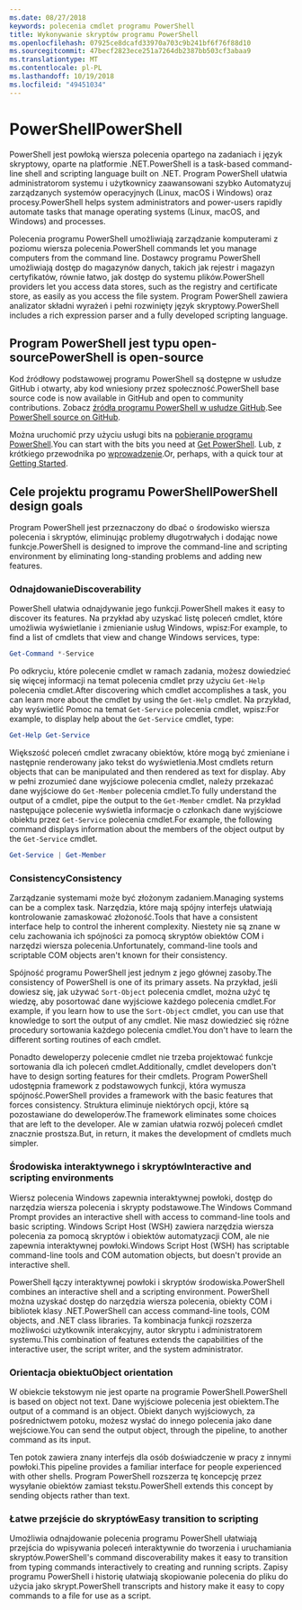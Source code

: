 ```yaml
---
ms.date: 08/27/2018
keywords: polecenia cmdlet programu PowerShell
title: Wykonywanie skryptów programu PowerShell
ms.openlocfilehash: 07925ce8dcafd33970a703c9b241bf6f76f88d10
ms.sourcegitcommit: 47becf2823ece251a7264db2387bb503cf3abaa9
ms.translationtype: MT
ms.contentlocale: pl-PL
ms.lasthandoff: 10/19/2018
ms.locfileid: "49451034"
---
```

# <a name="powershell"></a><span data-ttu-id="f6215-103">PowerShell</span><span class="sxs-lookup"><span data-stu-id="f6215-103">PowerShell</span></span>

<span data-ttu-id="f6215-104">PowerShell jest powłoką wiersza polecenia opartego na zadaniach i język skryptowy, oparte na platformie .NET.</span><span class="sxs-lookup"><span data-stu-id="f6215-104">PowerShell is a task-based command-line shell and scripting language built on .NET.</span></span>
<span data-ttu-id="f6215-105">Program PowerShell ułatwia administratorom systemu i użytkownicy zaawansowani szybko Automatyzuj zarządzanych systemów operacyjnych (Linux, macOS i Windows) oraz procesy.</span><span class="sxs-lookup"><span data-stu-id="f6215-105">PowerShell helps system administrators and power-users rapidly automate tasks that manage operating systems (Linux, macOS, and Windows) and processes.</span></span>

<span data-ttu-id="f6215-106">Polecenia programu PowerShell umożliwiają zarządzanie komputerami z poziomu wiersza polecenia.</span><span class="sxs-lookup"><span data-stu-id="f6215-106">PowerShell commands let you manage computers from the command line.</span></span> <span data-ttu-id="f6215-107">Dostawcy programu PowerShell umożliwiają dostęp do magazynów danych, takich jak rejestr i magazyn certyfikatów, równie łatwo, jak dostęp do systemu plików.</span><span class="sxs-lookup"><span data-stu-id="f6215-107">PowerShell providers let you access data stores, such as the registry and certificate store, as easily as you access the file system.</span></span> <span data-ttu-id="f6215-108">Program PowerShell zawiera analizator składni wyrażeń i pełni rozwinięty język skryptowy.</span><span class="sxs-lookup"><span data-stu-id="f6215-108">PowerShell includes a rich expression parser and a fully developed scripting language.</span></span>

## <a name="powershell-is-open-source"></a><span data-ttu-id="f6215-109">Program PowerShell jest typu open-source</span><span class="sxs-lookup"><span data-stu-id="f6215-109">PowerShell is open-source</span></span>

<span data-ttu-id="f6215-110">Kod źródłowy podstawowej programu PowerShell są dostępne w usłudze GitHub i otwarty, aby kod wniesiony przez społeczność.</span><span class="sxs-lookup"><span data-stu-id="f6215-110">PowerShell base source code is now available in GitHub and open to community contributions.</span></span>
<span data-ttu-id="f6215-111">Zobacz [źródła programu PowerShell w usłudze GitHub](https://github.com/powershell/powershell).</span><span class="sxs-lookup"><span data-stu-id="f6215-111">See [PowerShell source on GitHub](https://github.com/powershell/powershell).</span></span>

<span data-ttu-id="f6215-112">Można uruchomić przy użyciu usługi bits na [pobieranie programu PowerShell](https://github.com/PowerShell/PowerShell#get-powershell).</span><span class="sxs-lookup"><span data-stu-id="f6215-112">You can start with the bits you need at [Get PowerShell](https://github.com/PowerShell/PowerShell#get-powershell).</span></span>
<span data-ttu-id="f6215-113">Lub, z krótkiego przewodnika po [wprowadzenie](https://github.com/PowerShell/PowerShell/blob/master/docs/learning-powershell).</span><span class="sxs-lookup"><span data-stu-id="f6215-113">Or, perhaps, with a quick tour at [Getting Started](https://github.com/PowerShell/PowerShell/blob/master/docs/learning-powershell).</span></span>

## <a name="powershell-design-goals"></a><span data-ttu-id="f6215-114">Cele projektu programu PowerShell</span><span class="sxs-lookup"><span data-stu-id="f6215-114">PowerShell design goals</span></span>

<span data-ttu-id="f6215-115">Program PowerShell jest przeznaczony do dbać o środowisko wiersza polecenia i skryptów, eliminując problemy długotrwałych i dodając nowe funkcje.</span><span class="sxs-lookup"><span data-stu-id="f6215-115">PowerShell is designed to improve the command-line and scripting environment by eliminating long-standing problems and adding new features.</span></span>

### <a name="discoverability"></a><span data-ttu-id="f6215-116">Odnajdowanie</span><span class="sxs-lookup"><span data-stu-id="f6215-116">Discoverability</span></span>

<span data-ttu-id="f6215-117">PowerShell ułatwia odnajdywanie jego funkcji.</span><span class="sxs-lookup"><span data-stu-id="f6215-117">PowerShell makes it easy to discover its features.</span></span> <span data-ttu-id="f6215-118">Na przykład aby uzyskać listę poleceń cmdlet, które umożliwia wyświetlanie i zmienianie usług Windows, wpisz:</span><span class="sxs-lookup"><span data-stu-id="f6215-118">For example, to find a list of cmdlets that view and change Windows services, type:</span></span>

```powershell
Get-Command *-Service
```

<span data-ttu-id="f6215-119">Po odkryciu, które polecenie cmdlet w ramach zadania, możesz dowiedzieć się więcej informacji na temat polecenia cmdlet przy użyciu `Get-Help` polecenia cmdlet.</span><span class="sxs-lookup"><span data-stu-id="f6215-119">After discovering which cmdlet accomplishes a task, you can learn more about the cmdlet by using the `Get-Help` cmdlet.</span></span> <span data-ttu-id="f6215-120">Na przykład, aby wyświetlić Pomoc na temat `Get-Service` polecenia cmdlet, wpisz:</span><span class="sxs-lookup"><span data-stu-id="f6215-120">For example, to display help about the `Get-Service` cmdlet, type:</span></span>

```powershell
Get-Help Get-Service
```

<span data-ttu-id="f6215-121">Większość poleceń cmdlet zwracany obiektów, które mogą być zmieniane i następnie renderowany jako tekst do wyświetlenia.</span><span class="sxs-lookup"><span data-stu-id="f6215-121">Most cmdlets return objects that can be manipulated and then rendered as text for display.</span></span> <span data-ttu-id="f6215-122">Aby w pełni zrozumieć dane wyjściowe polecenia cmdlet, należy przekazać dane wyjściowe do `Get-Member` polecenia cmdlet.</span><span class="sxs-lookup"><span data-stu-id="f6215-122">To fully understand the output of a cmdlet, pipe the output to the `Get-Member` cmdlet.</span></span> <span data-ttu-id="f6215-123">Na przykład następujące polecenie wyświetla informacje o członkach dane wyjściowe obiektu przez `Get-Service` polecenia cmdlet.</span><span class="sxs-lookup"><span data-stu-id="f6215-123">For example, the following command displays information about the members of the object output by the `Get-Service` cmdlet.</span></span>

```powershell
Get-Service | Get-Member
```

### <a name="consistency"></a><span data-ttu-id="f6215-124">Consistency</span><span class="sxs-lookup"><span data-stu-id="f6215-124">Consistency</span></span>

<span data-ttu-id="f6215-125">Zarządzanie systemami może być złożonym zadaniem.</span><span class="sxs-lookup"><span data-stu-id="f6215-125">Managing systems can be a complex task.</span></span> <span data-ttu-id="f6215-126">Narzędzia, które mają spójny interfejs ułatwiają kontrolowanie zamaskować złożoność.</span><span class="sxs-lookup"><span data-stu-id="f6215-126">Tools that have a consistent interface help to control the inherent complexity.</span></span> <span data-ttu-id="f6215-127">Niestety nie są znane w celu zachowania ich spójności za pomocą skryptów obiektów COM i narzędzi wiersza polecenia.</span><span class="sxs-lookup"><span data-stu-id="f6215-127">Unfortunately, command-line tools and scriptable COM objects aren't known for their consistency.</span></span>

<span data-ttu-id="f6215-128">Spójność programu PowerShell jest jednym z jego głównej zasoby.</span><span class="sxs-lookup"><span data-stu-id="f6215-128">The consistency of PowerShell is one of its primary assets.</span></span> <span data-ttu-id="f6215-129">Na przykład, jeśli dowiesz się, jak używać `Sort-Object` polecenia cmdlet, można użyć tę wiedzę, aby posortować dane wyjściowe każdego polecenia cmdlet.</span><span class="sxs-lookup"><span data-stu-id="f6215-129">For example, if you learn how to use the `Sort-Object` cmdlet, you can use that knowledge to sort the output of any cmdlet.</span></span> <span data-ttu-id="f6215-130">Nie masz dowiedzieć się różne procedury sortowania każdego polecenia cmdlet.</span><span class="sxs-lookup"><span data-stu-id="f6215-130">You don't have to learn the different sorting routines of each cmdlet.</span></span>

<span data-ttu-id="f6215-131">Ponadto deweloperzy polecenie cmdlet nie trzeba projektować funkcje sortowania dla ich poleceń cmdlet.</span><span class="sxs-lookup"><span data-stu-id="f6215-131">Additionally, cmdlet developers don't have to design sorting features for their cmdlets.</span></span> <span data-ttu-id="f6215-132">Program PowerShell udostępnia framework z podstawowych funkcji, która wymusza spójność.</span><span class="sxs-lookup"><span data-stu-id="f6215-132">PowerShell provides a framework with the basic features that forces consistency.</span></span> <span data-ttu-id="f6215-133">Struktura eliminuje niektórych opcji, które są pozostawiane do deweloperów.</span><span class="sxs-lookup"><span data-stu-id="f6215-133">The framework eliminates some choices that are left to the developer.</span></span> <span data-ttu-id="f6215-134">Ale w zamian ułatwia rozwój poleceń cmdlet znacznie prostsza.</span><span class="sxs-lookup"><span data-stu-id="f6215-134">But, in return, it makes the development of cmdlets much simpler.</span></span>

### <a name="interactive-and-scripting-environments"></a><span data-ttu-id="f6215-135">Środowiska interaktywnego i skryptów</span><span class="sxs-lookup"><span data-stu-id="f6215-135">Interactive and scripting environments</span></span>

<span data-ttu-id="f6215-136">Wiersz polecenia Windows zapewnia interaktywnej powłoki, dostęp do narzędzia wiersza polecenia i skrypty podstawowe.</span><span class="sxs-lookup"><span data-stu-id="f6215-136">The Windows Command Prompt provides an interactive shell with access to command-line tools and basic scripting.</span></span> <span data-ttu-id="f6215-137">Windows Script Host (WSH) zawiera narzędzia wiersza polecenia za pomocą skryptów i obiektów automatyzacji COM, ale nie zapewnia interaktywnej powłoki.</span><span class="sxs-lookup"><span data-stu-id="f6215-137">Windows Script Host (WSH) has scriptable command-line tools and COM automation objects, but doesn't provide an interactive shell.</span></span>

<span data-ttu-id="f6215-138">PowerShell łączy interaktywnej powłoki i skryptów środowiska.</span><span class="sxs-lookup"><span data-stu-id="f6215-138">PowerShell combines an interactive shell and a scripting environment.</span></span> <span data-ttu-id="f6215-139">PowerShell można uzyskać dostęp do narzędzia wiersza polecenia, obiekty COM i bibliotek klasy .NET.</span><span class="sxs-lookup"><span data-stu-id="f6215-139">PowerShell can access command-line tools, COM objects, and .NET class libraries.</span></span> <span data-ttu-id="f6215-140">Ta kombinacja funkcji rozszerza możliwości użytkownik interakcyjny, autor skryptu i administratorem systemu.</span><span class="sxs-lookup"><span data-stu-id="f6215-140">This combination of features extends the capabilities of the interactive user, the script writer, and the system administrator.</span></span>

### <a name="object-orientation"></a><span data-ttu-id="f6215-141">Orientacja obiektu</span><span class="sxs-lookup"><span data-stu-id="f6215-141">Object orientation</span></span>

<span data-ttu-id="f6215-142">W obiekcie tekstowym nie jest oparte na programie PowerShell.</span><span class="sxs-lookup"><span data-stu-id="f6215-142">PowerShell is based on object not text.</span></span> <span data-ttu-id="f6215-143">Dane wyjściowe polecenia jest obiektem.</span><span class="sxs-lookup"><span data-stu-id="f6215-143">The output of a command is an object.</span></span> <span data-ttu-id="f6215-144">Obiekt danych wyjściowych, za pośrednictwem potoku, możesz wysłać do innego polecenia jako dane wejściowe.</span><span class="sxs-lookup"><span data-stu-id="f6215-144">You can send the output object, through the pipeline, to another command as its input.</span></span>

<span data-ttu-id="f6215-145">Ten potok zawiera znany interfejs dla osób doświadczenie w pracy z innymi powłoki.</span><span class="sxs-lookup"><span data-stu-id="f6215-145">This pipeline provides a familiar interface for people experienced with other shells.</span></span> <span data-ttu-id="f6215-146">Program PowerShell rozszerza tę koncepcję przez wysyłanie obiektów zamiast tekstu.</span><span class="sxs-lookup"><span data-stu-id="f6215-146">PowerShell extends this concept by sending objects rather than text.</span></span>

### <a name="easy-transition-to-scripting"></a><span data-ttu-id="f6215-147">Łatwe przejście do skryptów</span><span class="sxs-lookup"><span data-stu-id="f6215-147">Easy transition to scripting</span></span>

<span data-ttu-id="f6215-148">Umożliwia odnajdowanie polecenia programu PowerShell ułatwiają przejścia do wpisywania poleceń interaktywnie do tworzenia i uruchamiania skryptów.</span><span class="sxs-lookup"><span data-stu-id="f6215-148">PowerShell's command discoverability makes it easy to transition from typing commands interactively to creating and running scripts.</span></span> <span data-ttu-id="f6215-149">Zapisy programu PowerShell i historię ułatwiają skopiowanie polecenia do pliku do użycia jako skrypt.</span><span class="sxs-lookup"><span data-stu-id="f6215-149">PowerShell transcripts and history make it easy to copy commands to a file for use as a script.</span></span>
